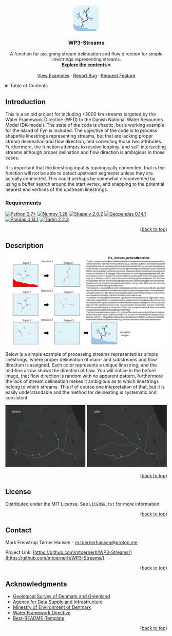 <a name="readme-top"></a>

<!-- PROJECT LOGO -->
<br />
<div align="center">
  <a href="https://github.com/mtoernerh/WP3-Streams">
    <img src="images/logo_WP3.svg" alt="Logo" width="80" height="80">
  </a>

  <h3 align="center">WP3-Streams</h3>

  <p align="center">
    A function for assigning stream delineation and flow direction for simple linestrings representing streams.
    <br />
    <a href="https://github.com/mtoernerh"><strong>Explore the contents »</strong></a>
    <br />
    <br />
    <a href="https://github.com/mtoernerh/WP3-Streams/tree/main/example">View Examples</a>
    ·
    <a href="https://github.com/mtoernerh/WP3-Streams/issues">Report Bug</a>
    ·
    <a href="https://github.com/mtoernerh/WP3-Streams/issues">Request Feature</a>
  </p>
</div>

<!-- TABLE OF CONTENTS -->
<details>
  <summary>Table of Contents</summary>
  <ol>
    <li>
      <a href="#introduction">Introduction</a>
      <ul>
        <li><a href="#requirements">Requirements</a></li>
      </ul>
    </li>
    <li>
      <a href="#description">Description</a>
    </li>
    <li><a href="#license">License</a></li>
    <li><a href="#contact">Contact</a></li>
    <li><a href="#acknowledgments">Acknowledgments</a></li>
  </ol>
</details>

## Introduction
This is a an old project for including +3000 km streams targeted by the Water Framework Directive (WFD) to the Danish National Water Resources Model (DK-model). The state of the code is chaotic, but a working example for the island of Fyn is included. The objective of the code is to process shapefile linestrings representing streams, but that are lacking proper stream delineation and flow direction, and correcting those two attributes. Furthermore, the function attempts to resolve looping- and self-intersecting streams although proper delination and flow direction is ambigious in those cases.

It is important that the linestring input is topologically connected, that is the function will not be able to detect upstream segments unless they are actually connected. This could perhaps be somewhat circumvented by using a buffer search around the start vertex, and snapping to the potential nearest end vertices of the upstream linestrings.

### Requirements

[![Python 3.7+](https://img.shields.io/badge/Python-3.7+-blue.svg)](https://www.python.org/downloads/release/python-376/)
[![Numpy 1.26](https://img.shields.io/badge/numpy-1.26-blue.svg?logo=numpy)](https://numpy.org/devdocs/index.html) 
[![Shapely 2.0.2](https://img.shields.io/badge/shapely-2.0.2%20-blue.svg?logo=shapely)](https://shapely.readthedocs.io/en/stable/manual.html)
[![Geopandas 0.14.1](https://img.shields.io/badge/geopandas-0.14.1-blue.svg?logo=pandas)](https://geopandas.org/en/stable/)
[![Pandas 0.14.1](https://img.shields.io/badge/pandas-2.1.3-blue.svg?logo=pandas)](https://pandas.pydata.org/)
[![Tqdm 2.2.3](https://img.shields.io/badge/tqdm-2.2.3-blue.svg?logo=tqdm)](https://tqdm.github.io/)
<p align="right">(<a href="#readme-top">back to top</a>)</p>

## Description
![Description](images/WP3_description.svg)

Below is a simple example of processing streams represented as simple linestrings, where proper delineation of main- and substreams and flow direction is assigned. Each color represents a unique linestring, and the mid-line arrow shows the direction of flow. You will notice in the before image, that flow direction is random with no apparent pattern, furthermore the lack of stream delineation makes it ambigious as to which linestrings belong to which streams. This if of course one intepretation of that, but it is easily understandable and the method for delineating is systematic and consistent.



![Example](images/stream_correction.svg)

<p align="right">(<a href="#readme-top">back to top</a>)</p>

## License

Distributed under the MIT License. See `LICENSE.txt` for more information.

<p align="right">(<a href="#readme-top">back to top</a>)</p>

## Contact

Mark Frenstrup Tørner Hansen - m.toernerhansen@proton.me

Project Link: [https://github.com/mtoernerh/WP3-Streams/](https://github.com/mtoernerh/WP3-Streams/)

<p align="right">(<a href="#readme-top">back to top</a>)</p>

## Acknowledgments

* [Geological Survey of Denmark and Greenland](https://eng.geus.dk/)
* [Agency for Data Supply and Infrastructure](https://eng.sdfi.dk/)
* [Minestry of Environment of Denmark](https://eng.mst.dk/)
* [Water Framework Directive](https://environment.ec.europa.eu/topics/water/water-framework-directive_en)
* [Best-README-Template](https://github.com/othneildrew/Best-README-Template)
<p align="right">(<a href="#readme-top">back to top</a>)</p>

<!-- MARKDOWN LINKS & IMAGES -->
<!-- https://www.markdownguide.org/basic-syntax/#reference-style-links -->

[Example]: https://github.com/mtoernerh/WP3-Streams/images/stream_correction.svg
